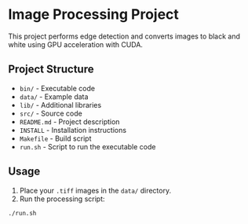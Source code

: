 # Image Processing Project

This project performs edge detection and converts images to black and white using GPU acceleration with CUDA.

## Project Structure

- `bin/` - Executable code
- `data/` - Example data
- `lib/` - Additional libraries
- `src/` - Source code
- `README.md` - Project description
- `INSTALL` - Installation instructions
- `Makefile` - Build script
- `run.sh` - Script to run the executable code

## Usage

1. Place your `.tiff` images in the `data/` directory.
2. Run the processing script:

```sh
./run.sh
